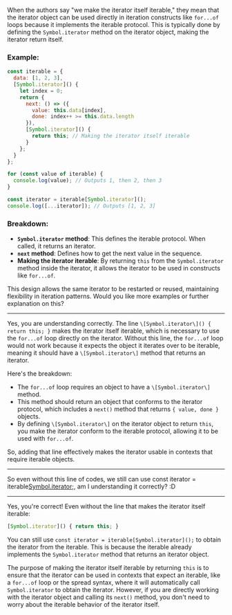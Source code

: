 When the authors say "we make the iterator itself iterable," they mean that the iterator object can be used directly in iteration constructs like `for...of` loops because it implements the iterable protocol. This is typically done by defining the `Symbol.iterator` method on the iterator object, making the iterator return itself.

### Example:
```javascript
const iterable = {
  data: [1, 2, 3],
  [Symbol.iterator]() {
    let index = 0;
    return {
      next: () => ({
        value: this.data[index],
        done: index++ >= this.data.length
      }),
      [Symbol.iterator]() {
        return this; // Making the iterator itself iterable
      }
    };
  }
};

for (const value of iterable) {
  console.log(value); // Outputs 1, then 2, then 3
}

const iterator = iterable[Symbol.iterator]();
console.log([...iterator]); // Outputs [1, 2, 3]
```

### Breakdown:
- **`Symbol.iterator` method**: This defines the iterable protocol. When called, it returns an iterator.
- **`next` method**: Defines how to get the next value in the sequence.
- **Making the iterator iterable**: By returning `this` from the `Symbol.iterator` method inside the iterator, it allows the iterator to be used in constructs like `for...of`.

This design allows the same iterator to be restarted or reused, maintaining flexibility in iteration patterns. Would you like more examples or further explanation on this?

---

Yes, you are understanding correctly. The line `\[Symbol.iterator\]() { return this; }` makes the iterator itself iterable, which is necessary to use the `for...of` loop directly on the iterator. Without this line, the `for...of` loop would not work because it expects the object it iterates over to be iterable, meaning it should have a `\[Symbol.iterator\]` method that returns an iterator.

Here's the breakdown:
- The `for...of` loop requires an object to have a `\[Symbol.iterator\]` method.
- This method should return an object that conforms to the iterator protocol, which includes a `next()` method that returns `{ value, done }` objects.
- By defining `\[Symbol.iterator\]` on the iterator object to return `this`, you make the iterator conform to the iterable protocol, allowing it to be used with `for...of`.

So, adding that line effectively makes the iterator usable in contexts that require iterable objects.

---

So even without this line of codes, we still can use const iterator = iterable[Symbol.iterator]();, am I understanding it correctly? :D

---

Yes, you're correct! Even without the line that makes the iterator itself iterable:

```javascript
[Symbol.iterator]() { return this; }
```

You can still use `const iterator = iterable[Symbol.iterator]();` to obtain the iterator from the iterable. This is because the iterable already implements the `Symbol.iterator` method that returns an iterator object. 

The purpose of making the iterator itself iterable by returning `this` is to ensure that the iterator can be used in contexts that expect an iterable, like a `for...of` loop or the spread syntax, where it will automatically call `Symbol.iterator` to obtain the iterator. However, if you are directly working with the iterator object and calling its `next()` method, you don't need to worry about the iterable behavior of the iterator itself.
